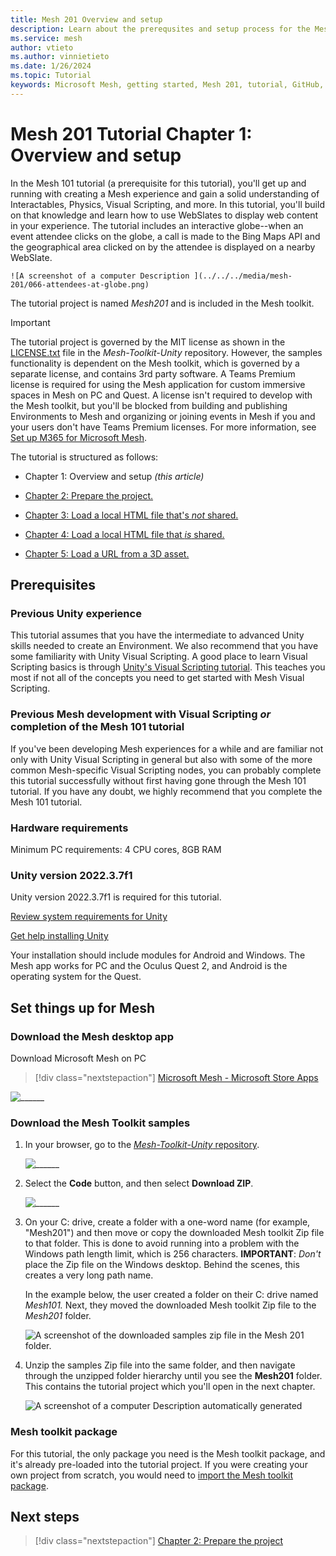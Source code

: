 ```yaml
---
title: Mesh 201 Overview and setup
description: Learn about the prerequsites and setup process for the Mesh 201 tutorial project.
ms.service: mesh
author: vtieto
ms.author: vinnietieto
ms.date: 1/26/2024
ms.topic: Tutorial
keywords: Microsoft Mesh, getting started, Mesh 201, tutorial, GitHub, WebSlates, web
---
```


# Mesh 201 Tutorial Chapter 1: Overview and setup

In the Mesh 101 tutorial (a prerequisite for this tutorial), you'll get up and running with creating a Mesh experience and gain a solid understanding of Interactables, Physics, Visual Scripting, and more. In this tutorial, you'll build on that knowledge and learn how to use WebSlates to display web content in your experience. The tutorial includes an interactive globe--when an event attendee clicks on the globe, a call is made to the Bing Maps API and the geographical area clicked on by the attendee is displayed on a nearby WebSlate.

    ![A screenshot of a computer Description ](../../../media/mesh-201/066-attendees-at-globe.png)

The tutorial project is named *Mesh201* and is included in the Mesh toolkit.

> [!IMPORTANT]
> The tutorial project is governed by the MIT license as shown in the [LICENSE.txt](https://github.com/microsoft/Mesh-Toolkit-Unity/blob/main/LICENSE.txt) file in the *Mesh-Toolkit-Unity* repository. However, the samples functionality is dependent on the Mesh toolkit, which is governed by a separate license, and contains 3rd party software. A Teams Premium license is required for using the Mesh application for custom immersive spaces in Mesh on PC and Quest. A license isn't required to develop with the Mesh toolkit, but you'll be blocked from building and publishing Environments to Mesh and organizing or joining events in Mesh if you and your users don't have Teams Premium licenses. For more information, see [Set up M365 for Microsoft Mesh](../../../Setup/Content/setup-m365-mesh.md).

The tutorial is structured as follows:

- Chapter 1: Overview and setup *(this article)*

- [Chapter 2: Prepare the project.](./mesh-201-02-prepare-the-project.md)

- [Chapter 3: Load a local HTML file that's *not* shared.](./mesh-201-03-webslate-1.md)

- [Chapter 4: Load a local HTML file that *is* shared.](./mesh-201-04-webslate-2.md)

- [Chapter 5: Load a URL from a 3D asset.](<link>)

## Prerequisites

### Previous Unity experience

This tutorial assumes that you have the intermediate to advanced Unity skills needed to create an Environment. We also recommend that you have some familiarity with Unity Visual Scripting. A good place to learn Visual Scripting basics is through [Unity's Visual Scripting tutorial](https://learn.unity.com/project/introduction-to-visual-scripting). This teaches you most if not all of the concepts you need to get started with Mesh Visual Scripting. 

### Previous Mesh development with Visual Scripting *or* completion of the Mesh 101 tutorial

If you've been developing Mesh experiences for a while and are familiar not only with Unity Visual Scripting in general but also with some of the more common Mesh-specific Visual Scripting nodes, you can probably complete this tutorial successfully without first having gone through the Mesh 101 tutorial. If you have any doubt, we highly recommend that you complete the Mesh 101 tutorial.

### Hardware requirements

Minimum PC requirements: 4 CPU cores, 8GB RAM

### Unity version 2022.3.7f1

Unity version 2022.3.7f1 is required for this tutorial.

[Review system requirements for Unity](https://docs.unity3d.com/2022.3/Documentation/Manual/system-requirements.html)

[Get help installing Unity](https://docs.unity3d.com/hub/manual/InstallEditors.html)

Your installation should include modules for Android and Windows. The Mesh app works for PC and the Oculus Quest 2, and Android is the operating system for the Quest.

## Set things up for Mesh

### Download the Mesh desktop app

Download Microsoft Mesh on PC
 
> [!div class="nextstepaction"]
> [Microsoft Mesh - Microsoft Store Apps](https://apps.microsoft.com/store/detail/microsoft-mesh/9NLXZJ1FDBD7)

![______](../../../media/get-started-developing-mesh/006-mesh-download-for-pc.png)

### Download the Mesh Toolkit samples

1. In your browser, go to the [*Mesh-Toolkit-Unity* repository](https://github.com/microsoft/Mesh-Toolkit-Unity).

    ![______](../../../media/mesh-201/001A-toolkit-in-github.png)

1. Select the **Code** button, and then select **Download ZIP**.

    ![______](../../../media/mesh-201/001B-code-and-download-zip.png)

1. On your C: drive, create a folder with a one-word name (for example, "Mesh201") and then move or copy the downloaded Mesh toolkit Zip file to that folder. This is done to avoid running into a problem with the Windows path length limit, which is 256 characters. **IMPORTANT**: *Don't* place the Zip file on the Windows desktop. Behind the scenes, this creates a very long path name.

    In the example below, the user created a folder on their C: drive named *Mesh101.* Next, they moved the downloaded Mesh toolkit Zip file to the *Mesh201* folder.

    ![A screenshot of the downloaded samples zip file in the Mesh 201 folder.](../../../media/mesh-201/002-toolkit-folder.png)

1. Unzip the samples Zip file into the same folder, and then navigate through the unzipped folder hierarchy until you see the **Mesh201** folder. This contains the tutorial project which you'll open in the next chapter.

    ![A screenshot of a computer Description automatically generated](../../../media/mesh-201/003-mesh201-in-folder.png)

### Mesh toolkit package

For this tutorial, the only package you need is the Mesh toolkit package, and it's already pre-loaded into the tutorial project. If you were creating your
own project from scratch, you would need to [import the Mesh toolkit package](../../build-your-basic-environment/add-the-mesh-toolkit-package.md).

## Next steps

> [!div class="nextstepaction"]
> [Chapter 2: Prepare the project](./mesh-201-02-prepare-the-project.md)
